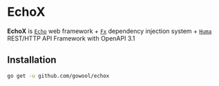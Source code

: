 # EchoX

**EchoX** is [`Echo`](https://github.com/labstack/echo) web framework + [`Fx`](https://github.com/uber-go/fx) dependency injection system + [`Huma`](https://github.com/danielgtaylor/huma) REST/HTTP API Framework with OpenAPI 3.1

## Installation

```sh
go get -u github.com/gowool/echox
```
